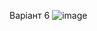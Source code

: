 Варіант 6
![image](https://github.com/a1omax/TDD_Task/assets/53946133/407bc9be-d6e2-4119-a6df-334cd4a4a3e6)
